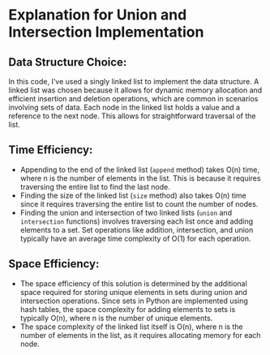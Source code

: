 # Explanation for Union and Intersection Implementation

## Data Structure Choice:

In this code, I've used a singly linked list to implement the data structure. A linked list was chosen because it allows for dynamic memory allocation and efficient insertion and deletion operations, which are common in scenarios involving sets of data. Each node in the linked list holds a value and a reference to the next node. This allows for straightforward traversal of the list.

## Time Efficiency:

- Appending to the end of the linked list (`append` method) takes O(n) time, where n is the number of elements in the list. This is because it requires traversing the entire list to find the last node.
- Finding the size of the linked list (`size` method) also takes O(n) time since it requires traversing the entire list to count the number of nodes.
- Finding the union and intersection of two linked lists (`union` and `intersection` functions) involves traversing each list once and adding elements to a set. Set operations like addition, intersection, and union typically have an average time complexity of O(1) for each operation.

## Space Efficiency:

- The space efficiency of this solution is determined by the additional space required for storing unique elements in sets during union and intersection operations. Since sets in Python are implemented using hash tables, the space complexity for adding elements to sets is typically O(n), where n is the number of unique elements.
- The space complexity of the linked list itself is O(n), where n is the number of elements in the list, as it requires allocating memory for each node.
